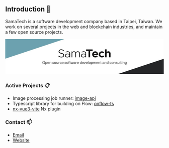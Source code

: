 ## Introduction :office:
SamaTech is a software development company based in Taipei, Taiwan. We work on several projects in the web and blockchain industries, and maintain a few open source projects.

![SamaTech banner](/assets/samatech_banner.jpg)

### Active Projects :clipboard:
- Image processing job runner: [image-api](https://github.com/samatechtw/image-api)
- Typescript library for building on Flow: [onflow-ts](https://github.com/samatechtw/onflow-ts)
- [nx-vue3-vite](https://github.com/samatechtw/nx-vue3-vite) Nx plugin

### Contact :mailbox:
- [Email](mailto:sam@samatech.tw)
- [Website](https://samatech.tw)